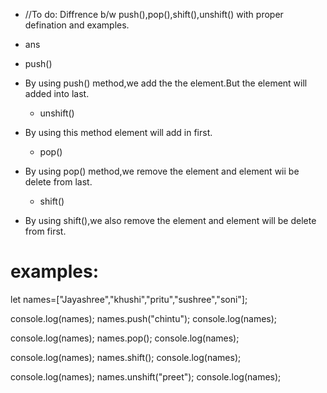 + //To do: Diffrence b/w push(),pop(),shift(),unshift() with proper defination and examples.

- ans 
 + push()
- By using push() method,we add the the element.But the element will added into last.

    

  + unshift()
- By using this method element will add in first.



  + pop()
- By using pop() method,we remove the element and element wii be delete from last.

   

  + shift()
- By using shift(),we also remove the element and element will be delete from first.


# examples:

 let names=["Jayashree","khushi","pritu","sushree","soni"];

console.log(names);
names.push("chintu");
console.log(names);


console.log(names);
names.pop();
console.log(names);

console.log(names);
names.shift();
console.log(names);

console.log(names);
names.unshift("preet");
console.log(names);

